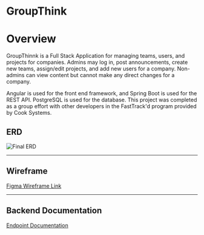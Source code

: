 GroupThink
===============================
# Overview

GroupThinnk is a Full Stack Application for managing teams, users, and projects for companies. Admins may log in, post announcements, create new teams, assign/edit projects, and add new users for a company. Non-admins can view content but cannot make any direct changes for a company.

Angular is used for the front end framework, and Spring Boot is used for the REST API. PostgreSQL is used for the database. This project was completed as a group effort with other developers in the FastTrack'd program provided by Cook Systems.


## ERD

![Final ERD](https://user-images.githubusercontent.com/32781877/206259951-fe81a650-1d90-4c28-ae7a-571f649269d9.png)


---

## Wireframe

[Figma Wireframe Link](https://www.figma.com/file/huwXGJxW6BCIbk4p2QcZG2/Final-Prototype?type=design&node-id=0-1&mode=design&t=1Ef7iFB5zY6Kjdyb-0)


---

## Backend Documentation

[Endpoint Documentation](https://github.com/JosueJovel/project-management-fullstack-application/wiki/Endpoint-Documentation)

